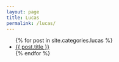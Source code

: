 ```yaml
---
layout: page
title: Lucas
permalink: /lucas/
---
```

<ul>
{% for post in site.categories.lucas %}
	<li><a href="{{ post.url }}">{{ post.title }}</a></li>
{% endfor %}
</ul>

